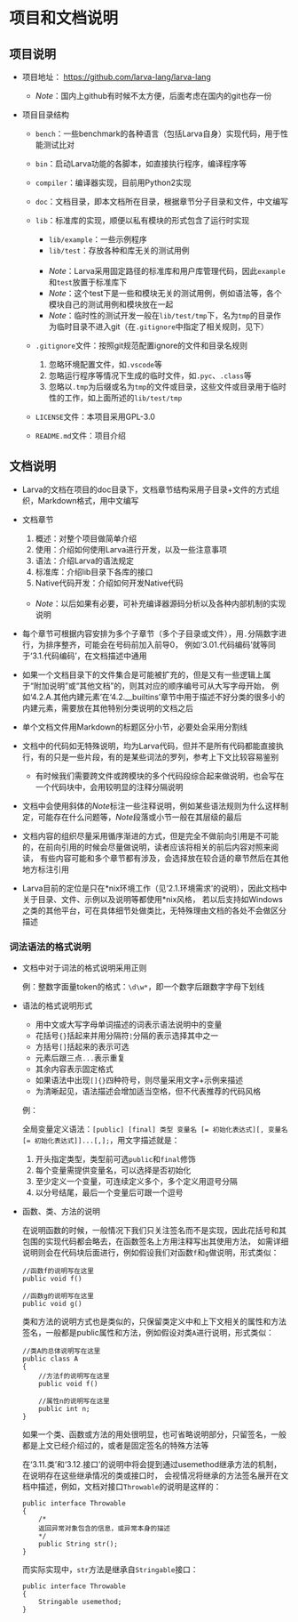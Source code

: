 # **项目和文档说明**

## **项目说明**

* 项目地址：
<https://github.com/larva-lang/larva-lang>

    * *Note*：国内上github有时候不太方便，后面考虑在国内的git也存一份

* 项目目录结构

    * `bench`：一些benchmark的各种语言（包括Larva自身）实现代码，用于性能测试比对

    * `bin`：启动Larva功能的各脚本，如直接执行程序，编译程序等

    * `compiler`：编译器实现，目前用Python2实现

    * `doc`：文档目录，即本文档所在目录，根据章节分子目录和文件，中文编写

    * `lib`：标准库的实现，顺便以私有模块的形式包含了运行时实现
        * `lib/example`：一些示例程序
        * `lib/test`：存放各种和库无关的测试用例

        <br>

        * *Note*：Larva采用固定路径的标准库和用户库管理代码，因此`example`和`test`放置于标准库下
        * *Note*：这个test下是一些和模块无关的测试用例，例如语法等，各个模块自己的测试用例和模块放在一起
        * *Note*：临时性的测试开发一般在`lib/test/tmp`下，名为`tmp`的目录作为临时目录不进入git（在`.gitignore`中指定了相关规则，见下）

    * `.gitignore`文件：按照git规范配置ignore的文件和目录名规则
        1. 忽略环境配置文件，如`.vscode`等
        1. 忽略运行程序等情况下生成的临时文件，如`.pyc`、`.class`等
        1. 忽略以`.tmp`为后缀或名为`tmp`的文件或目录，这些文件或目录用于临时性的工作，如上面所述的`lib/test/tmp`

    * `LICENSE`文件：本项目采用GPL-3.0

    * `README.md`文件：项目介绍

## **文档说明**

* Larva的文档在项目的doc目录下，文档章节结构采用子目录+文件的方式组织，Markdown格式，用中文编写

* 文档章节
    1. 概述：对整个项目做简单介绍
    2. 使用：介绍如何使用Larva进行开发，以及一些注意事项
    3. 语法：介绍Larva的语法规定
    4. 标准库：介绍lib目录下各库的接口
    5. Native代码开发：介绍如何开发Native代码

    <br>

    * *Note*：以后如果有必要，可补充编译器源码分析以及各种内部机制的实现说明

* 每个章节可根据内容安排为多个子章节（多个子目录或文件），用`.`分隔数字进行，为排序整齐，可能会在号码前加入前导0，
例如‘3.01.代码编码’就等同于‘3.1.代码编码’，在文档描述中通用

* 如果一个文档目录下的文件集合是可能被扩充的，但是又有一些逻辑上属于“附加说明”或“其他文档”的，则其对应的顺序编号可从大写字母开始，
例如‘4.2.A.其他内建元素’在‘4.2.__builtins’章节中用于描述不好分类的很多小的内建元素，需要放在其他特别分类说明的文档之后

* 单个文档文件用Markdown的标题区分小节，必要处会采用分割线

* 文档中的代码如无特殊说明，均为Larva代码，但并不是所有代码都能直接执行，有的只是一些片段，有的是某些词法的罗列，参考上下文比较容易鉴别

    * 有时候我们需要跨文件或跨模块的多个代码段综合起来做说明，也会写在一个代码块中，会用较明显的注释分隔说明

* 文档中会使用斜体的*Note*标注一些注释说明，例如某些语法规则为什么这样制定，可能存在什么问题等，*Note*段落或小节一般在其层级的最后

* 文档内容的组织尽量采用循序渐进的方式，但是完全不做前向引用是不可能的，在前向引用的时候会尽量做说明，读者应该将相关的前后内容对照来阅读，
有些内容可能和多个章节都有涉及，会选择放在较合适的章节然后在其他地方标注引用

* Larva目前的定位是只在\*nix环境工作（见‘2.1.环境需求’的说明），因此文档中关于目录、文件、示例以及说明等都使用\*nix风格，
若以后支持如Windows之类的其他平台，可在具体细节处做类比，无特殊理由文档的各处不会做区分描述

### **词法语法的格式说明**

* 文档中对于词法的格式说明采用正则

    例：整数字面量token的格式：`\d\w*`，即一个数字后跟数字字母下划线

* 语法的格式说明形式

    * 用中文或大写字母单词描述的词表示语法说明中的变量
    * 花括号`{}`括起来并用分隔符`¦`分隔的表示选择其中之一
    * 方括号`[]`括起来的表示可选
    * 元素后跟三点`...`表示重复
    * 其余内容表示固定格式
    * 如果语法中出现`[]{}`四种符号，则尽量采用文字+示例来描述
    * 为清晰起见，语法描述会增加适当空格，但不代表推荐的代码风格

    例：

    全局变量定义语法：`[public] [final] 类型 变量名 [= 初始化表达式][, 变量名 [= 初始化表达式]]...[,];`，用文字描述就是：
    1. 开头指定类型，类型前可选`public`和`final`修饰
    1. 每个变量需提供变量名，可以选择是否初始化
    1. 至少定义一个变量，可连续定义多个，多个定义用逗号分隔
    1. 以分号结尾，最后一个变量后可跟一个逗号

* 函数、类、方法的说明

    在说明函数的时候，一般情况下我们只关注签名而不是实现，因此花括号和其包围的实现代码都会略去，在函数签名上方用注释写出其使用方法，
    如需详细说明则会在代码块后面进行，例如假设我们对函数`f`和`g`做说明，形式类似：
    ```
    //函数f的说明写在这里
    public void f()

    //函数g的说明写在这里
    public void g()
    ```

    类和方法的说明方式也是类似的，只保留类定义中和上下文相关的属性和方法签名，一般都是public属性和方法，例如假设对类`A`进行说明，形式类似：
    ```
    //类A的总体说明写在这里
    public class A
    {
        //方法f的说明写在这里
        public void f()

        //属性n的说明写在这里
        public int n;
    }
    ```

    如果一个类、函数或方法的用处很明显，也可省略说明部分，只留签名，一般都是上文已经介绍过的，或者是固定签名的特殊方法等

    在‘3.11.类’和‘3.12.接口’的说明中将会提到通过usemethod继承方法的机制，在说明存在这些继承情况的类或接口时，
    会视情况将继承的方法签名展开在文档中描述，例如，文档对接口`Throwable`的说明是这样的：
    ```
    public interface Throwable
    {
        /*
        返回异常对象包含的信息，或异常本身的描述
        */
        public String str();
    }
    ```
    而实际实现中，`str`方法是继承自`Stringable`接口：
    ```
    public interface Throwable
    {
        Stringable usemethod;
    }
    ```
